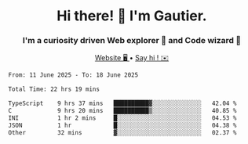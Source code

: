 <h1 align="center">Hi there! 👋 I'm Gautier.</h1>
<h3 align="center">I'm a curiosity driven Web explorer 🚀 and Code wizard 🧙</h3>

<p align="center">
  <a href="https://xisabla.github.io/">Website 🖥️ </a> •
  <a href="mailto:xisabla.dev@gmail.com">Say hi ! ✉️</a>
</p>

<!--START_SECTION:waka-->

```txt
From: 11 June 2025 - To: 18 June 2025

Total Time: 22 hrs 19 mins

TypeScript    9 hrs 37 mins   ██████████▓░░░░░░░░░░░░░░   42.04 %
C             9 hrs 20 mins   ██████████▒░░░░░░░░░░░░░░   40.85 %
INI           1 hr 2 mins     █░░░░░░░░░░░░░░░░░░░░░░░░   04.53 %
JSON          1 hr            █░░░░░░░░░░░░░░░░░░░░░░░░   04.38 %
Other         32 mins         ▓░░░░░░░░░░░░░░░░░░░░░░░░   02.37 %
```

<!--END_SECTION:waka-->
